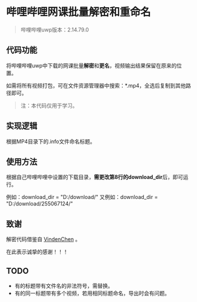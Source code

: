 # 哔哩哔哩网课批量解密和重命名
> 哔哩哔哩uwp版本：2.14.79.0
## 代码功能
将哔哩哔哩uwp中下载的网课批量**解密**和**更名**，视频输出结果保留在原来的位置。

如需将所有视频打包，可在文件资源管理器中搜索：*.mp4，全选后复制到其他路径即可。

> 注：本代码仅用于学习。

## 实现逻辑
根据MP4目录下的.info文件命名标题。

## 使用方法
根据自己哔哩哔哩中设置的下载目录，**需更改第8行的download_dir**后，即可运行。

例如：download_dir = "D:/download/"
又例如：download_dir = "D:/download/255067124/"

## 致谢
解密代码借鉴自 [VindenChen](https://github.com/VindenChen/BilibiliDecode) 。

在此表示诚挚的感谢！！！

## TODO
- 有的标题带有文件名的非法符号，需替换。
- 有的同一标题带有多个视频，若用相同标题命名，导出时会有问题。